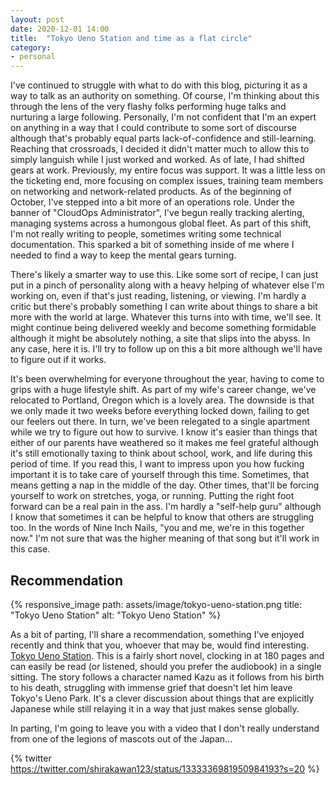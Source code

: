 ```yaml
---
layout: post
date: 2020-12-01 14:00
title:  "Tokyo Ueno Station and time as a flat circle"
category: 
- personal
---
```


I've continued to struggle with what to do with this blog, picturing it as a way to talk as an authority on something. Of course, I'm thinking about this through the lens of the very flashy folks performing huge talks and nurturing a large following. Personally, I'm not confident that I'm an expert on anything in a way that I could contribute to some sort of discourse although that's probably equal parts lack-of-confidence and still-learning. Reaching that crossroads, I decided it didn't matter much to allow this to simply languish while I just worked and worked. As of late, I had shifted gears at work. Previously, my entire focus was support. It was a little less on the ticketing end, more focusing on complex issues, training team members on networking and network-related products. As of the beginning of October, I've stepped into a bit more of an operations role. Under the banner of "CloudOps Administrator", I've begun really tracking alerting, managing systems across a humongous global fleet. As part of this shift, I'm not really writing to people, sometimes writing some technical documentation. This sparked a bit of something inside of me where I needed to find a way to keep the mental gears turning. 

There's likely a smarter way to use this. Like some sort of recipe, I can just put in a pinch of personality along with a heavy helping of whatever else I'm working on, even if that's just reading, listening, or viewing. I'm hardly a critic but there's probably something I can write about things to share a bit more with the world at large. Whatever this turns into with time, we'll see. It might continue being delivered weekly and become something formidable although it might be absolutely nothing, a site that slips into the abyss. In any case, here it is. I'll try to follow up on this a bit more although we'll have to figure out if it works. 

It's been overwhelming for everyone throughout the year, having to come to grips with a huge lifestyle shift. As part of my wife's career change, we've relocated to Portland, Oregon which is a lovely area. The downside is that we only made it two weeks before everything locked down, failing to get our feelers out there. In turn, we've been relegated to a single apartment while we try to figure out how to survive. I know it's easier than things that either of our parents have weathered so it makes me feel grateful although it's still emotionally taxing to think about school, work, and life during this period of time. If you read this, I want to impress upon you how fucking important it is to take care of yourself through this time. Sometimes, that means getting a nap in the middle of the day. Other times, that'll be forcing yourself to work on stretches, yoga, or running. Putting the right foot forward can be a real pain in the ass. I'm hardly a "self-help guru" although I know that sometimes it can be helpful to know that others are struggling too. In the words of Nine Inch Nails, "you and me, we're in this together now." I'm not sure that was the higher meaning of that song but it'll work in this case. 

## Recommendation 

{% responsive_image path: assets/image/tokyo-ueno-station.png title: "Tokyo Ueno Station" alt: "Tokyo Ueno Station" %}

As a bit of parting, I'll share a recommendation, something I've enjoyed recently and think that you, whoever that may be, would find interesting. [Tokyo Ueno Station](https://www.goodreads.com/book/show/43398196). This is a fairly short novel, clocking in at 180 pages and can easily be read (or listened, should you prefer the audiobook) in a single sitting. The story follows a character named Kazu as it follows from his birth to his death, struggling with immense grief that doesn't let him leave Tokyo's Ueno Park. It's a clever discussion about things that are explicitly Japanese while still relaying it in a way that just makes sense globally. 

In parting, I'm going to leave you with a video that I don't really understand from one of the legions of mascots out of the Japan...

{% twitter https://twitter.com/shirakawan123/status/1333336981950984193?s=20 %}